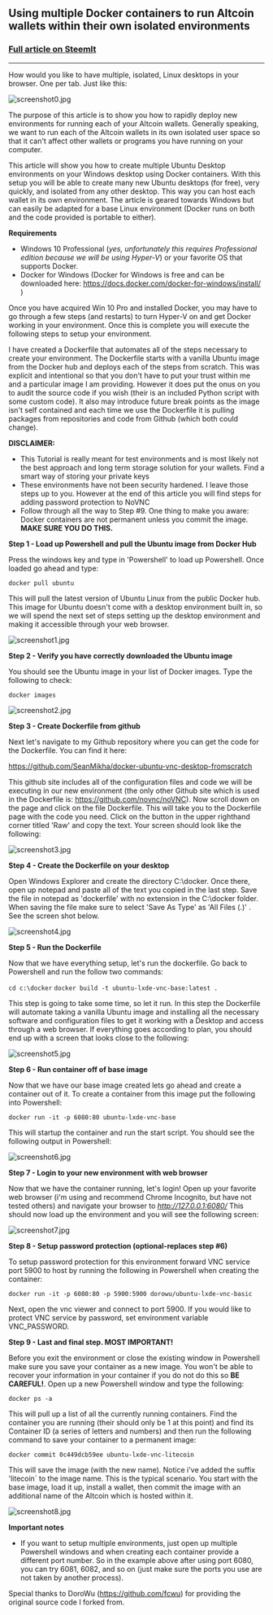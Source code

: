 ## **Using multiple Docker containers to run Altcoin wallets within their own isolated environments**

### [Full article on SteemIt](https://steemit.com/altcoin/@seanmikha/using-multiple-docker-containers-to-run-altcoin-wallets-within-their-own-isolated-environments)

***

How would you like to have multiple, isolated, Linux desktops in your browser. One per tab. Just like this:

![screenshot0.jpg](https://steemitimages.com/DQmPjRip6HJxFGzuqJZvXugmfGCBC9yXqt3svzVMVa4Gqmq/screenshot0.jpg)

The purpose of this article is to show you how to rapidly deploy new environments for running each of your Altcoin wallets. Generally speaking, we want to run each of the Altcoin wallets in its own isolated user space so that it can't affect other wallets or programs you have running on your computer.

This article will show you how to create multiple Ubuntu Desktop environments on your Windows desktop using Docker containers. With this setup you will be able to create many new Ubuntu desktops (for free), very quickly, and isolated from any other desktop. This way you can host each wallet in its own environment. The article is geared towards Windows but can easily be adapted for a base Linux environment (Docker runs on both and the code provided is portable to either).

**Requirements**
* Windows 10 Professional (*yes, unfortunately this requires Professional edition because we will be using Hyper-V*) or your favorite OS that supports Docker.
* Docker for Windows (Docker for Windows is free and can be downloaded here: https://docs.docker.com/docker-for-windows/install/ )

Once you have acquired Win 10 Pro and installed Docker, you may have to go through a few steps (and restarts) to turn Hyper-V on and get Docker working in your environment. Once this is complete you will execute the following steps to setup your environment. 

I have created a Dockerfile that automates all of the steps necessary to create your environment. The Dockerfile starts with a vanilla Ubuntu image from the Docker hub and deploys each of the steps from scratch. This was explicit and intentional so that you don't have to put your trust within me and a particular image I am providing. However it does put the onus on you to audit the source code if you wish (their is an included Python script with some custom code). It also may introduce future break points as the image isn't self contained and each time we use the Dockerfile it is pulling packages from repositories and code from Github (which both could change).

**DISCLAIMER:**

* This Tutorial is really meant for test environments and is most likely not the best approach and long term storage solution for your wallets. Find a smart way of storing your private keys
* These environments have not been security hardened. I leave those steps up to you. However at the end of this article you will find steps for adding password protection to NoVNC
* Follow through all the way to Step #9. One thing to make you aware: Docker containers are not permanent unless you commit the image. **MAKE SURE YOU DO THIS.**


**Step 1 - Load up Powershell and pull the Ubuntu image from Docker Hub**

Press the windows key and type in 'Powershell' to load up Powershell. Once loaded go ahead and type:

`docker pull ubuntu`

This will pull the latest version of Ubuntu Linux from the public Docker hub. This image for Ubuntu doesn't come with a desktop environment built in, so we will spend the next set of steps setting up the desktop environment and making it accessible through your web browser.

![screenshot1.jpg](https://steemitimages.com/DQmcbScBWxcahYyXvQj3npESpjp5C4NRQGN6JsybveDhudV/screenshot1.jpg)


**Step 2 - Verify you have correctly downloaded the Ubuntu image**

You should see the Ubuntu image in your list of Docker images. Type the following to check:

`docker images`

![screenshot2.jpg](https://steemitimages.com/DQmXVLWY6cHrZWNALPJCeys6n67BWgPYnHxWdxxKW6MtAYb/screenshot2.jpg)


**Step 3 - Create Dockerfile from github**

Next let's navigate to my Github repository where you can get the code for the Dockerfile. You can find it here:

https://github.com/SeanMikha/docker-ubuntu-vnc-desktop-fromscratch

This github site includes all of the configuration files and code we will be executing in our new environment (the only other Github site which is used in the Dockerfile is: https://github.com/novnc/noVNC). Now scroll down on the page and click on the file Dockerfile. This will take you to the Dockerfile page with the code you need. Click on the button in the upper righthand corner titled 'Raw' and copy the text. Your screen should look like the following:

![screenshot3.jpg](https://steemitimages.com/DQmdy484ZUkg4KUeW4EKhXpgzDiytNxKeA3TDJLEAhByYVF/screenshot3.jpg)


**Step 4 - Create the Dockerfile on your desktop**

Open Windows Explorer and create the directory C:\docker. Once there, open up notepad and paste all of the text you copied in the last step. Save the file in notepad as 'dockerfile' with no extension in the C:\docker folder.  When saving the file make sure to select 'Save As Type' as 'All Files (*.*)' . See the screen shot below.

![screenshot4.jpg](https://steemitimages.com/DQmcQmmgAfYfnXNnAyhfwvxDoPD58VA9MV6sgf1eV8fmmYH/screenshot4.jpg)


**Step 5 - Run the Dockerfile**

Now that we have everything setup, let's run the dockerfile. Go back to Powershell and run the follow two commands:

`cd c:\docker`
`docker build -t ubuntu-lxde-vnc-base:latest .`

This step is going to take some time, so let it run. In this step the Dockerfile will automate taking a vanilla Ubuntu image and installing all the necessary software and configuration files to get it working with a Desktop and access through a web browser. If everything goes according to plan, you should end up with a screen that looks close to the following:

![screenshot5.jpg](https://steemitimages.com/DQmbtZsw4K3zSdAWiy8THY9Mkn7RbmXdQg6pGxHbk2Njg5m/screenshot5.jpg)


**Step 6 - Run container off of base image**

Now that we have our base image created lets go ahead and create a container out of it. To create a container from this image put the following into Powershell:

`docker run -it -p 6080:80 ubuntu-lxde-vnc-base`

This will startup the container and run the start script. You should see the following output in Powershell:

![screenshot6.jpg](https://steemitimages.com/DQmfTypaB33bC3b7s3vzxrd7AwRr1vK8whFRzMtVGg7PB3A/screenshot6.jpg)


**Step 7 - Login to your new environment with web browser**

Now that we have the container running, let's login! Open up your favorite web browser (i'm using and recommend Chrome Incognito, but have not tested others) and navigate your browser to *http://127.0.0.1:6080/*  This should now load up the environment and you will see the following screen:

![screenshot7.jpg](https://steemitimages.com/DQmRVeixweGhH1EJYPvGRRUdcvqqqoJbysgVZdrkUw1cqvi/screenshot7.jpg)


**Step 8 - Setup password protection (optional-replaces step #6)**

To setup password protection for this environment forward VNC service port 5900 to host by running the following in Powershell when creating the container:

`docker run -it -p 6080:80 -p 5900:5900 dorowu/ubuntu-lxde-vnc-basic`

Next, open the vnc viewer and connect to port 5900. If you would like to protect VNC service by password, set environment variable VNC_PASSWORD.


**Step 9 - Last and final step. MOST IMPORTANT!**

Before you exit the environment or close the existing window in Powershell make sure you save your container as a new image.  You won't be able to recover your information in your container if you do not do this so **BE CAREFUL!**. Open up a new Powershell window and type the following:

`docker ps -a`

This will pull up a list of all the currently running containers. Find the container you are running (their should only be 1 at this point) and find its Container ID (a series of letters and numbers) and then run the following command to save your container to a permanent image:

`docker commit 0c449dcb59ee ubuntu-lxde-vnc-litecoin`

This will save the image (with the new name). Notice i've added the suffix 'litecoin` to the image name. This is the typical scenario. You start with the base image, load it up, install a wallet, then commit the image with an additional name of the Altcoin which is hosted within it.

![screenshot8.jpg](https://steemitimages.com/DQmQTgJ4DqgxbxAtr91xuMspr4sgM8ijvr82VKpcqUBxQZD/screenshot8.jpg)


**Important notes**

* If you want to setup multiple environments, just open up multiple Powershell windows and when creating each container provide a different port number. So in the example above after using port 6080, you can try 6081, 6082, and so on (just make sure the ports you use are not taken by another process).

Special thanks to DoroWu (https://github.com/fcwu) for providing the original source code I forked from.

